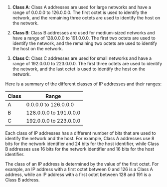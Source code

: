 1.  **Class A**: Class A addresses are used for large networks and have a range of 0.0.0.0 to 126.0.0.0. The first octet is used to identify the network, and the remaining three octets are used to identify the host on the network.

2.  **Class B**: Class B addresses are used for medium-sized networks and have a range of 128.0.0.0 to 191.0.0.0. The first two octets are used to identify the network, and the remaining two octets are used to identify the host on the network.

3.  **Class C**: Class C addresses are used for small networks and have a range of 192.0.0.0 to 223.0.0.0. The first three octets are used to identify the network, and the last octet is used to identify the host on the network.

Here is a summary of the different classes of IP addresses and their ranges:

| Class | Range                  |
|-------|------------------------|
| A     | 0.0.0.0 to 126.0.0.0   |
| B     | 128.0.0.0 to 191.0.0.0 |
| C     | 192.0.0.0 to 223.0.0.0 |

Each class of IP addresses has a different number of bits that are used to identify the network and the host. For example, Class A addresses use 8 bits for the network identifier and 24 bits for the host identifier, while Class B addresses use 16 bits for the network identifier and 16 bits for the host identifier.

The class of an IP address is determined by the value of the first octet. For example, an IP address with a first octet between 0 and 126 is a Class A address, while an IP address with a first octet between 128 and 191 is a Class B address.